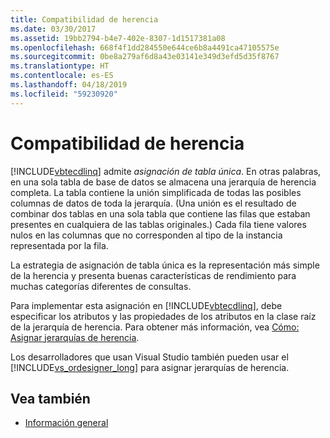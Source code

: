 ```yaml
---
title: Compatibilidad de herencia
ms.date: 03/30/2017
ms.assetid: 19bb2794-b4e7-402e-8307-1d1517381a08
ms.openlocfilehash: 668f4f1dd284550e644ce6b8a4491ca47105575e
ms.sourcegitcommit: 0be8a279af6d8a43e03141e349d3efd5d35f8767
ms.translationtype: HT
ms.contentlocale: es-ES
ms.lasthandoff: 04/18/2019
ms.locfileid: "59230920"
---
```

# <a name="inheritance-support"></a>Compatibilidad de herencia
[!INCLUDE[vbtecdlinq](../../../../../../includes/vbtecdlinq-md.md)] admite *asignación de tabla única*. En otras palabras, en una sola tabla de base de datos se almacena una jerarquía de herencia completa. La tabla contiene la unión simplificada de todas las posibles columnas de datos de toda la jerarquía. (Una unión es el resultado de combinar dos tablas en una sola tabla que contiene las filas que estaban presentes en cualquiera de las tablas originales.) Cada fila tiene valores nulos en las columnas que no corresponden al tipo de la instancia representada por la fila.  
  
 La estrategia de asignación de tabla única es la representación más simple de la herencia y presenta buenas características de rendimiento para muchas categorías diferentes de consultas.  
  
 Para implementar esta asignación en [!INCLUDE[vbtecdlinq](../../../../../../includes/vbtecdlinq-md.md)], debe especificar los atributos y las propiedades de los atributos en la clase raíz de la jerarquía de herencia. Para obtener más información, vea [Cómo: Asignar jerarquías de herencia](../../../../../../docs/framework/data/adonet/sql/linq/how-to-map-inheritance-hierarchies.md).  
  
 Los desarrolladores que usan Visual Studio también pueden usar el [!INCLUDE[vs_ordesigner_long](../../../../../../includes/vs-ordesigner-long-md.md)] para asignar jerarquías de herencia.  
  
## <a name="see-also"></a>Vea también

- [Información general](../../../../../../docs/framework/data/adonet/sql/linq/background-information.md)
